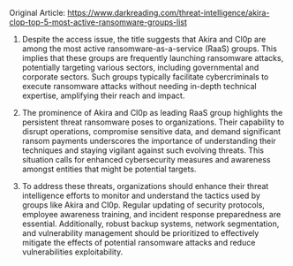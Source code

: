 Original Article: https://www.darkreading.com/threat-intelligence/akira-clop-top-5-most-active-ransomware-groups-list

1) Despite the access issue, the title suggests that Akira and Cl0p are among the most active ransomware-as-a-service (RaaS) groups. This implies that these groups are frequently launching ransomware attacks, potentially targeting various sectors, including governmental and corporate sectors. Such groups typically facilitate cybercriminals to execute ransomware attacks without needing in-depth technical expertise, amplifying their reach and impact. 

2) The prominence of Akira and Cl0p as leading RaaS group highlights the persistent threat ransomware poses to organizations. Their capability to disrupt operations, compromise sensitive data, and demand significant ransom payments underscores the importance of understanding their techniques and staying vigilant against such evolving threats. This situation calls for enhanced cybersecurity measures and awareness amongst entities that might be potential targets.

3) To address these threats, organizations should enhance their threat intelligence efforts to monitor and understand the tactics used by groups like Akira and Cl0p. Regular updating of security protocols, employee awareness training, and incident response preparedness are essential. Additionally, robust backup systems, network segmentation, and vulnerability management should be prioritized to effectively mitigate the effects of potential ransomware attacks and reduce vulnerabilities exploitability.
